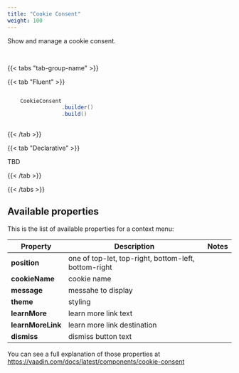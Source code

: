 ```yaml
---
title: "Cookie Consent"
weight: 100
---
```


Show and manage a cookie consent.

<div style="display: flex; align-items: center; justify-content: center; width: 100%; margin-bottom: 30px;">
  <mateu-component id="componente" style="width: unset;"></mateu-component>
</div>

<script>

  const component = {
    "type": "ClientSide",
    "metadata": {
        "type": "CookieConsent"
    },
    "id": "fieldId"
};

    document.getElementById('componente').component = component;

</script>

{{< tabs "tab-group-name" >}}

{{< tab "Fluent" >}}

```java

    CookieConsent
                 .builder()
                 .build()
 
```

{{< /tab >}}

{{< tab "Declarative" >}}

TBD

{{< /tab >}}

{{< /tabs >}}


## Available properties

This is the list of available properties for a context menu:

| Property          | Description                                          | Notes                          |
|-------------------|------------------------------------------------------|--------------------------------|
| **position**      | one of top-let, top-right, bottom-left, bottom-right |                                |
| **cookieName**    | cookie name                                          |                                |
| **message**       | messahe to display                                   |                                |
| **theme**         | styling                                              |                                |
| **learnMore**     | learn more link text                                 |                                |
| **learnMoreLink** | learn more link destination                          |                                |
| **dismiss**       | dismiss button text                                  |                                |


You can see a full explanation of those properties at https://vaadin.com/docs/latest/components/cookie-consent




